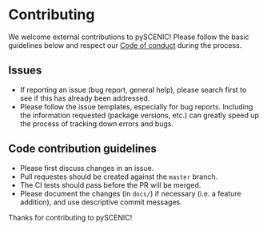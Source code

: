 # Contributing

We welcome external contributions to pySCENIC!
Please follow the basic guidelines below and respect our [Code of conduct](https://github.com/aertslab/pySCENIC/blob/master/CODE_OF_CONDUCT.md) during the process.

## Issues

* If reporting an issue (bug report, general help), please search first to see if this has already been addressed.
* Please follow the issue templates, especially for bug reports. 
  Including the information requested (package versions, etc.) can greatly speed up the process of tracking down errors and bugs. 

## Code contribution guidelines

* Please first discuss changes in an issue.
* Pull requestes should be created against the `master` branch.
* The CI tests should pass before the PR will be merged.
* Please document the changes (in `docs/`) if necessary (i.e. a feature addition), and use descriptive commit messages.

Thanks for contributing to pySCENIC!
